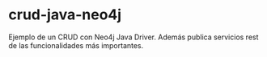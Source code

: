 # crud-java-neo4j

Ejemplo de un CRUD con Neo4j Java Driver. Además publica servicios rest de las funcionalidades más importantes.
